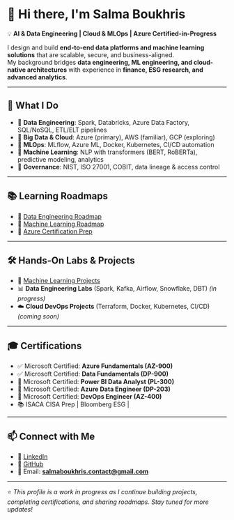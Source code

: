 # 👋 Hi there, I'm Salma Boukhris  

💡 **AI & Data Engineering | Cloud & MLOps | Azure Certified-in-Progress**  

I design and build **end-to-end data platforms and machine learning solutions** that are scalable, secure, and business-aligned.  
My background bridges **data engineering, ML engineering, and cloud-native architectures** with experience in **finance, ESG research, and advanced analytics**.  

---

## 🚀 What I Do
- 🔹 **Data Engineering**: Spark, Databricks, Azure Data Factory, SQL/NoSQL, ETL/ELT pipelines  
- 🔹 **Big Data & Cloud**: Azure (primary), AWS (familiar), GCP (exploring)  
- 🔹 **MLOps**: MLflow, Azure ML, Docker, Kubernetes, CI/CD automation  
- 🔹 **Machine Learning**: NLP with transformers (BERT, RoBERTa), predictive modeling, analytics  
- 🔹 **Governance**: NIST, ISO 27001, COBIT, data lineage & access control  

---

## 📚 Learning Roadmaps
- 📘 [Data Engineering Roadmap](https://github.com/SalmaBoukhris/Data-Engineering-Learning-Roadmap)  
- 📘 [Machine Learning Roadmap](https://github.com/SalmaBoukhris/Machine-learning-with-Python)  
- 📘 [Azure Certification Prep](https://github.com/SalmaBoukhris/Microsoft-DP-900-Azure-Data-Fundamentals)  

---

## 🛠️ Hands-On Labs & Projects
- 🤖 [Machine Learning Projects](https://github.com/SalmaBoukhris/Machine-Learning-Projects)  
- 📊 **Data Engineering Labs** (Spark, Kafka, Airflow, Snowflake, DBT) *(in progress)*  
- ☁️ **Cloud DevOps Projects** (Terraform, Docker, Kubernetes, CI/CD) *(coming soon)*  

---

## 🎓 Certifications
- ✅ Microsoft Certified: **Azure Fundamentals (AZ-900)**  
- ✅ Microsoft Certified: **Data Fundamentals (DP-900)**  
- 🎯 Microsoft Certified: **Power BI Data Analyst (PL-300)** 
- 🎯 Microsoft Certified: **Azure Data Engineer (DP-203)**   
- 🎯 Microsoft Certified: **DevOps Engineer (AZ-400)**   
- 📚 ISACA CISA Prep | Bloomberg ESG |  

---

## 📫 Connect with Me

- 💼 [LinkedIn](https://www.linkedin.com/in/salma-boukhris-2611bb161/)  
- 📂 [GitHub](https://github.com/SalmaBoukhris)  
- 📧 Email: **salmaboukhris.contact@gmail.com**


---

⭐ *This profile is a work in progress as I continue building projects, completing certifications, and sharing roadmaps. Stay tuned for more updates!*  

